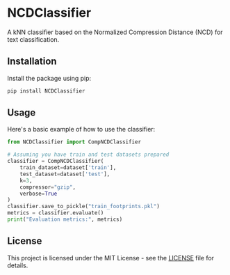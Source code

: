 # NCDClassifier

A kNN classifier based on the Normalized Compression Distance (NCD) for text classification.

## Installation

Install the package using pip:

```bash
pip install NCDClassifier
```

## Usage

Here's a basic example of how to use the classifier:

```python
from NCDClassifier import CompNCDClassifier

# Assuming you have train and test datasets prepared
classifier = CompNCDClassifier(
    train_dataset=dataset['train'],
    test_dataset=dataset['test'],
    k=3,
    compressor="gzip",
    verbose=True
)
classifier.save_to_pickle("train_footprints.pkl")
metrics = classifier.evaluate()
print("Evaluation metrics:", metrics)
```

## License

This project is licensed under the MIT License - see the [LICENSE](LICENSE) file for details.